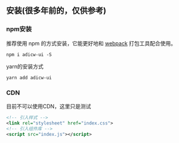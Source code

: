 ## 安装(很多年前的，仅供参考)



### npm安装

推荐使用 npm 的方式安装，它能更好地和 [webpack](https://webpack.js.org/) 打包工具配合使用。

```
npm i adicw-ui -S
```

yarn的安装方式

```
yarn add adicw-ui
```



### CDN

目前不可以使用CDN，这里只是测试

```xml
<!-- 引入样式 -->
<link rel="stylesheet" href="index.css">
<!-- 引入组件库 -->
<script src="index.js"></script>
```

